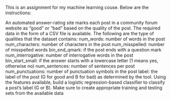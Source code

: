 This is an assignment for my machine learning couse. Below are the instructions: 

An automated answer-rating site marks each post in a community forum website as “good” or “bad” based on the quality of the post. The required data in the form of a CSV file is available. The following are the type of qualities that the dataset contains:
num_words: number of words in the post
num_characters: number of characters in the post
num_misspelled: number of misspelled words
bin_end_qmark: if the post ends with a question mark
num_interrogative: number of interrogative words in the post
bin_start_small: if the answer starts with a lowercase letter (1 means yes, otherwise no) num_sentences: number of sentences per post
num_punctuations: number of punctuation symbols in the post
label: the label of the post (G for good and B for bad) as determined by the tool.
Using the features available, build a logistic regression-based classifier to classify a post’s label (G or B). Make sure to create appropriate training and testing sets from the available data

